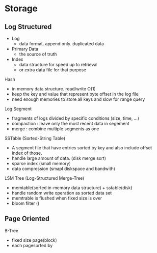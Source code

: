 # Storage

## Log Structured

* Log
	* data format. append only. duplicated data
* Primary Data
	* the source of truth
* Index
	* data structure for speed up to retrieval
	* or extra data file for that purpose

Hash
* in memory data structure. read/write O(1)
* keep the key and value that represent byte offset in the log file
* need enough memories to store all keys and slow for range query

Log Segment
* fragments of logs divided by specific conditions (size, time, ...)
* compaction : leave only the most recent data in segement
* merge : combine multiple segments as one

SSTable (Sorted-String Table)
* A segment file that have entries sorted by key and also include offset index of those.
* handle large amount of data. (disk merge sort)
* sparse index (small memory)
* data compression (smapl diskspace and bandwith)

LSM Tree (Log-Structured Merge-Tree)
* memtable(sorted in-memory data structure) + sstable(disk)
* handle random write operation as sorted data set
* memtrable is flushed when fixed size is over
* bloom filter ()
## Page Oriented

B-Tree
* fixed size page(block)
* each pagesorted by 


